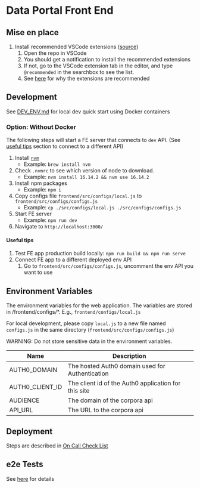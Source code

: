 # Data Portal Front End

## Mise en place

1. Install recommended VSCode extensions ([source](https://dev.to/askrishnapravin/recommend-vs-code-extensions-to-your-future-teammates-4gkb))
   1. Open the repo in VSCode
   1. You should get a notification to install the recommended extensions
   1. If not, go to the VSCode extension tab in the editor, and type `@recommended` in the searchbox to see the list.
   1. See [here](https://docs.google.com/document/d/1qveZszisGdH6FvP5XI6y5re93A0ZI9aX_k45veiyWMY/edit#bookmark=id.cdwlzmjo98io) for why the extensions are recommended

## Development

See [DEV_ENV.md](DEV_ENV.md) for local dev quick start using Docker containers

### Option: Without Docker

The following steps will start a FE server that connects to `dev` API. (See [useful tips](#useful-tips) section to connect to a different API)

1.  Install [`nvm`](https://github.com/nvm-sh/nvm)
    - Example: `brew install nvm`
1.  Check `.nvmrc` to see which version of node to download.
    - Example: `nvm install 16.14.2 && nvm use 16.14.2`
1.  Install npm packages
    - Example: `npm i`
1.  Copy configs file `frontend/src/configs/local.js` to `frontend/src/configs/configs.js`
    - Example: `cp ./src/configs/local.js ./src/configs/configs.js`
1.  Start FE server
    - Example: `npm run dev`
1.  Navigate to `http://localhost:3000/`

#### Useful tips

1. Test FE app production build locally: `npm run build && npm run serve`
1. Connect FE app to a different deployed env API
   1. Go to `frontend/src/configs/configs.js`, uncomment the env API you want to use

## Environment Variables

The environment variables for the web application. The variables are stored in /frontend/configs/\*. E.g., `frontend/configs/local.js`

For local development, please copy `local.js` to a new file named `configs.js`
in the same directory (`frontend/src/configs/configs.js`)

WARNING: Do not store sensitive data in the environment variables.

| Name            | Description                                          |
| --------------- | ---------------------------------------------------- |
| AUTH0_DOMAIN    | The hosted Auth0 domain used for Authentication      |
| AUTH0_CLIENT_ID | The client id of the Auth0 application for this site |
| AUDIENCE        | The domain of the corpora api                        |
| API_URL         | The URL to the corpora api                           |

## Deployment

Steps are described in [On Call Check List](https://docs.google.com/document/d/1G2NTjXTJJeHyhqvnyzYmcO0Um24Ph0dCLUyMIWZvLfg/edit#)

## e2e Tests

See [here](tests/README.md) for details
